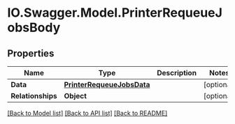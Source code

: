# IO.Swagger.Model.PrinterRequeueJobsBody
## Properties

Name | Type | Description | Notes
------------ | ------------- | ------------- | -------------
**Data** | [**PrinterRequeueJobsData**](PrinterRequeueJobsData.md) |  | [optional] 
**Relationships** | **Object** |  | [optional] 

[[Back to Model list]](../README.md#documentation-for-models) [[Back to API list]](../README.md#documentation-for-api-endpoints) [[Back to README]](../README.md)

